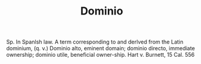 ---
title: Dominio
letter: D
permalink: "/definitions/bld-dominio.html"
body: Sp. In Spanlsh law. A term corresponding to and derlved from the Latin dominium,
  (q. v.) Dominio alto, eminent domain; dominio directo, immediate ownership; dominio
  utile, beneficial owner-ship. Hart v. Burnett, 15 Cal. 556
published_at: '2018-07-07'
source: Black's Law Dictionary 2nd Ed (1910)
layout: post
---